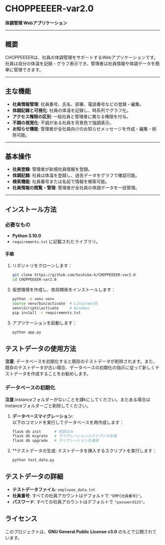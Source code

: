 # CHOPPEEEER-var2.0 
**体調管理 Webアプリケーション**  

---

## 概要  
CHOPPEEEERは、社員の体調管理をサポートするWebアプリケーションです。  
社員は自分の体温を記録・グラフ表示でき、管理者は社員情報や体調データを簡単に管理できます。

---

## 主な機能  
- **社員情報管理**: 社員番号、氏名、部署、電話番号などの登録・編集。  
- **体調記録と可視化**: 社員の体温を記録し、時系列でグラフ化。  
- **アクセス権限の区別**: 一般社員と管理者に異なる権限を付与。  
- **不調の視覚化**: 不調がある社員を背景色で強調表示。  
- **お知らせ機能**: 管理者が全社員向けのお知らせメッセージを作成・編集・削除可能。

---

## 基本操作  
- **社員登録**: 管理者が新規社員情報を登録。  
- **体調記録**: 社員は体温を登録し、過去データをグラフで確認可能。  
- **検索機能**: 社員番号または名前で情報を検索可能。  
- **社員情報の閲覧・管理**: 管理者が全社員の体調データを一括管理。  

---

## インストール方法  

### 必要なもの  
- **Python 3.10.0**  
- `requirements.txt` に記載されたライブラリ。  

#### 手順  
1. リポジトリをクローンします：  
   ```bash
   git clone https://github.com/koshiba-k/CHOPPEEEER-var2.0
   cd CHOPPEEEER-var2.0
   
2. 仮想環境を作成し、依存関係をインストールします：  
   ```bash
   python -m venv venv
   source venv/bin/activate  # Linux/macOS
   venv\Scripts\activate     # Windows
   pip install -r requirements.txt
3. アプリケーションを起動します：
   ```bash
   python app.py


## テストデータの使用方法

**注意**: データベースを初期化すると既存のテストデータが削除されます。また、既存のテストデータが古い場合、データベースの初期化の指示に従って新しくテストデータを作成することをお勧めします。

### データベースの初期化
**注意**:instanceフォルダーがないことを課kにしてください。またある場合はinstanceフォルダーごと削除してください。

1. **データベースマイグレーション**:  
   以下のコマンドを実行してデータベースを再作成します：

   ```bash
   flask db init      # 初回のみ
   flask db migrate   # マイグレーションスクリプトの生成
   flask db upgrade   # マイグレーションを適用

2. **テストデータの生成:
    テストデータを挿入するスクリプトを実行します：
   ```bash
   python test_data.py

## テストデータの詳細  
- **テストデータファイル**: `employee_data.txt`
- **社員番号**: すべての社員アカウントはデフォルトで `"EMP{社員番号}"`。
- **パスワード**: すべての社員アカウントはデフォルトで `"password123"`。

## ライセンス  
このプロジェクトは、**GNU General Public License v3.0** のもとで公開されています。  

